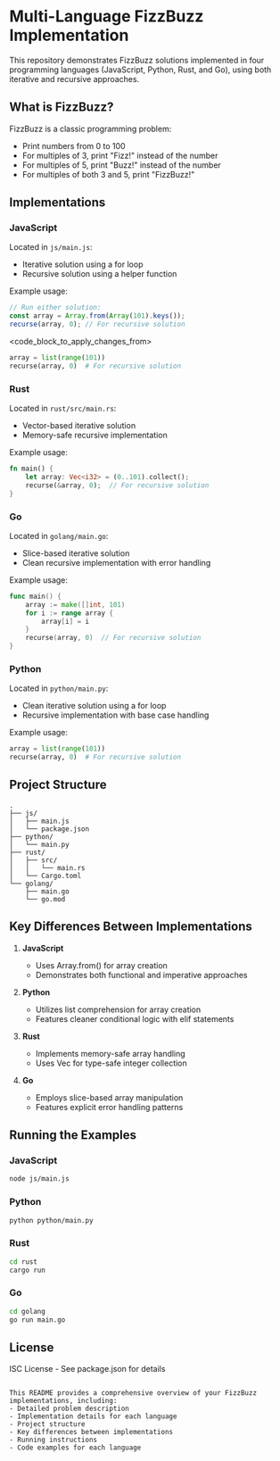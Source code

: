 # Multi-Language FizzBuzz Implementation

This repository demonstrates FizzBuzz solutions implemented in four programming languages (JavaScript, Python, Rust, and Go), using both iterative and recursive approaches.

## What is FizzBuzz?

FizzBuzz is a classic programming problem:

- Print numbers from 0 to 100
- For multiples of 3, print "Fizz!" instead of the number
- For multiples of 5, print "Buzz!" instead of the number
- For multiples of both 3 and 5, print "FizzBuzz!"

## Implementations

### JavaScript

Located in `js/main.js`:

- Iterative solution using a for loop
- Recursive solution using a helper function

Example usage:

```javascript
// Run either solution:
const array = Array.from(Array(101).keys());
recurse(array, 0); // For recursive solution
```

<code_block_to_apply_changes_from>

```python
array = list(range(101))
recurse(array, 0)  # For recursive solution
```

### Rust

Located in `rust/src/main.rs`:

- Vector-based iterative solution
- Memory-safe recursive implementation

Example usage:

```rust
fn main() {
    let array: Vec<i32> = (0..101).collect();
    recurse(&array, 0);  // For recursive solution
}
```

### Go

Located in `golang/main.go`:

- Slice-based iterative solution
- Clean recursive implementation with error handling

Example usage:

```go
func main() {
    array := make([]int, 101)
    for i := range array {
        array[i] = i
    }
    recurse(array, 0)  // For recursive solution
}
```

### Python

Located in `python/main.py`:

- Clean iterative solution using a for loop
- Recursive implementation with base case handling

Example usage:

```python
array = list(range(101))
recurse(array, 0)  # For recursive solution
```

## Project Structure

```
.
├── js/
│   ├── main.js
│   └── package.json
├── python/
│   └── main.py
├── rust/
│   ├── src/
│   │   └── main.rs
│   └── Cargo.toml
└── golang/
    ├── main.go
    └── go.mod
```

## Key Differences Between Implementations

1. **JavaScript**

   - Uses Array.from() for array creation
   - Demonstrates both functional and imperative approaches

2. **Python**

   - Utilizes list comprehension for array creation
   - Features cleaner conditional logic with elif statements

3. **Rust**

   - Implements memory-safe array handling
   - Uses Vec<i32> for type-safe integer collection

4. **Go**
   - Employs slice-based array manipulation
   - Features explicit error handling patterns

## Running the Examples

### JavaScript

```bash
node js/main.js
```

### Python

```bash
python python/main.py
```

### Rust

```bash
cd rust
cargo run
```

### Go

```bash
cd golang
go run main.go
```

## License

ISC License - See package.json for details

```

This README provides a comprehensive overview of your FizzBuzz implementations, including:
- Detailed problem description
- Implementation details for each language
- Project structure
- Key differences between implementations
- Running instructions
- Code examples for each language
```
